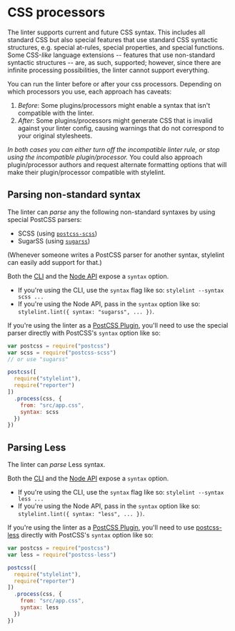 # CSS processors

The linter supports current and future CSS syntax. This includes all standard CSS but also special features that use standard CSS syntactic structures, e.g. special at-rules, special properties, and special functions. Some CSS-*like* language extensions -- features that use non-standard syntactic structures -- are, as such, supported; however, since there are infinite processing possibilities, the linter cannot support everything.

You can run the linter before or after your css processors. Depending on which processors you use, each approach has caveats:

1. *Before*: Some plugins/processors might enable a syntax that isn't compatible with the linter.
2. *After*: Some plugins/processors might generate CSS that is invalid against your linter config, causing warnings that do not correspond to your original stylesheets.

*In both cases you can either turn off the incompatible linter rule, or stop using the incompatible plugin/processor.* You could also approach plugin/processor authors and request alternate formatting options that will make their plugin/processor compatible with stylelint.

## Parsing non-standard syntax

The linter can *parse* any the following non-standard syntaxes by using special PostCSS parsers:

- SCSS (using [`postcss-scss`](https://github.com/postcss/postcss-scss))
- SugarSS (using [`sugarss`](https://github.com/postcss/sugarss))

(Whenever someone writes a PostCSS parser for another syntax, stylelint can easily add support for that.)

Both the [CLI](/docs/user-guide/cli.md) and the [Node API](docs/user-guide/cli.md) expose a `syntax` option.

- If you're using the CLI, use the `syntax` flag like so:  `stylelint --syntax scss ...`
- If you're using the Node API, pass in the `syntax` option like so: `stylelint.lint({ syntax: "sugarss", ... })`.

If you're using the linter as a [PostCSS Plugin](/docs/user-guide/postcss-plugin.md), you'll need to use the special parser directly with PostCSS's `syntax` option like so:

```js
var postcss = require("postcss")
var scss = require("postcss-scss")
// or use "sugarss"

postcss([
  require("stylelint"),
  require("reporter")
])
  .process(css, {
    from: "src/app.css",
    syntax: scss
  })
})
```

## Parsing Less

The linter can *parse* Less syntax.

Both the [CLI](/docs/user-guide/cli.md) and the [Node API](docs/user-guide/cli.md) expose a `syntax` option.

- If you're using the CLI, use the `syntax` flag like so:  `stylelint --syntax less ...`
- If you're using the Node API, pass in the `syntax` option like so: `stylelint.lint({ syntax: "less", ... })`.

If you're using the linter as a [PostCSS Plugin](/docs/user-guide/postcss-plugin.md), you'll need to use [postcss-less](https://github.com/webschik/postcss-less) directly with PostCSS's `syntax` option like so:

```js
var postcss = require("postcss")
var less = require("postcss-less")

postcss([
  require("stylelint"),
  require("reporter")
])
  .process(css, {
    from: "src/app.css",
    syntax: less
  })
})
```
